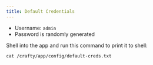 ```yaml
---
title: Default Credentials
---
```


- Username: `admin`
- Password is randomly generated

Shell into the app and run this command to print it to shell:

```shell
cat /crafty/app/config/default-creds.txt
```

